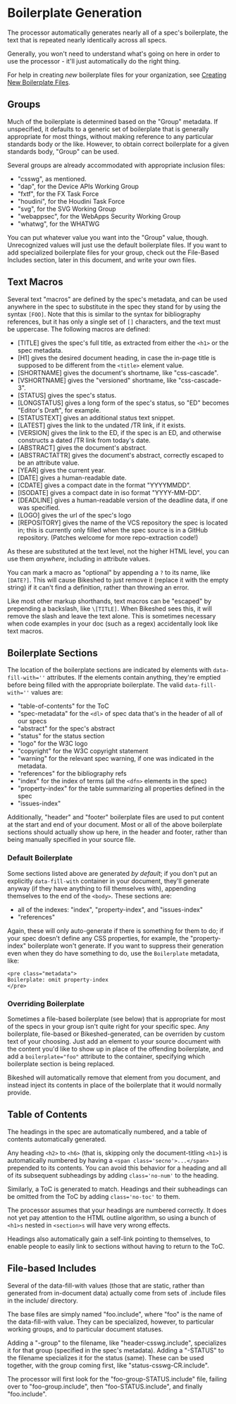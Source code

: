 Boilerplate Generation
======================

The processor automatically generates nearly all of a spec's boilerplate,
the text that is repeated nearly identically across all specs.

Generally, you won't need to understand what's going on here in order to use the processor - it'll just automatically do the right thing.

For help in creating *new* boilerplate files for your organization, see [Creating New Boilerplate Files](creating-boilerplate.md).

Groups
------

Much of the boilerplate is determined based on the "Group" metadata.
If unspecified, it defaults to a generic set of boilerplate that is generally appropriate for most things,
without making reference to any particular standards body or the like.
However, to obtain correct boilerplate for a given standards body,
"Group" can be used.

Several groups are already accommodated with appropriate inclusion files:

* "csswg", as mentioned.
* "dap", for the Device APIs Working Group
* "fxtf", for the FX Task Force
* "houdini", for the Houdini Task Force
* "svg", for the SVG Working Group
* "webappsec", for the WebApps Security Working Group
* "whatwg", for the WHATWG

You can put whatever value you want into the "Group" value, though.
Unrecognized values will just use the default boilerplate files.
If you want to add specialized boilerplate files for your group,
check out the File-Based Includes section, later in this document,
and write your own files.


Text Macros
-----------

Several text "macros" are defined by the spec's metadata,
and can be used anywhere in the spec to substitute in the spec they stand for by using the syntax `[FOO]`.
Note that this is similar to the syntax for bibliography references, but it has only a single set of `[]` characters, and the text must be uppercase.
The following macros are defined:

* [TITLE] gives the spec's full title, as extracted from either the `<h1>` or the spec metadata.
* [H1] gives the desired document heading, in case the in-page title is supposed to be different from the `<title>` element value.
* [SHORTNAME] gives the document's shortname, like "css-cascade".
* [VSHORTNAME] gives the "versioned" shortname, like "css-cascade-3".
* [STATUS] gives the spec's status.
* [LONGSTATUS] gives a long form of the spec's status, so "ED" becomes "Editor's Draft", for example.
* [STATUSTEXT] gives an additional status text snippet.
* [LATEST] gives the link to the undated /TR link, if it exists.
* [VERSION] gives the link to the ED, if the spec is an ED, and otherwise constructs a dated /TR link from today's date.
* [ABSTRACT] gives the document's abstract.
* [ABSTRACTATTR] gives the document's abstract, correctly escaped to be an attribute value.
* [YEAR] gives the current year.
* [DATE] gives a human-readable date.
* [CDATE] gives a compact date in the format "YYYYMMDD".
* [ISODATE] gives a compact date in iso format "YYYY-MM-DD".
* [DEADLINE] gives a human-readable version of the deadline data, if one was specified.
* [LOGO] gives the url of the spec's logo
* [REPOSITORY] gives the name of the VCS repository the spec is located in; this is currently only filled when the spec source is in a GitHub repository. (Patches welcome for more repo-extraction code!)

As these are substituted at the text level, not the higher HTML level, you can use them *anywhere*, including in attribute values.

You can mark a macro as "optional" by appending a `?` to its name,
like `[DATE?]`.
This will cause Bikeshed to just remove it
(replace it with the empty string)
if it can't find a definition,
rather than throwing an error.

Like most other markup shorthands,
text macros can be "escaped" by prepending a backslash,
like `\[TITLE]`.
When Bikeshed sees this,
it will remove the slash and leave the text alone.
This is sometimes necessary when code examples in your doc (such as a regex)
accidentally look like text macros.


Boilerplate Sections
--------------------

The location of the boilerplate sections are indicated by elements with `data-fill-with=''` attributes.
If the elements contain anything, they're emptied before being filled with the appropriate boilerplate.
The valid `data-fill-with=''` values are:

* "table-of-contents" for the ToC
* "spec-metadata" for the `<dl>` of spec data that's in the header of all of our specs
* "abstract" for the spec's abstract
* "status" for the status section
* "logo" for the W3C logo
* "copyright" for the W3C copyright statement
* "warning" for the relevant spec warning, if one was indicated in the metadata.
* "references" for the bibliography refs
* "index" for the index of terms (all the `<dfn>` elements in the spec)
* "property-index" for the table summarizing all properties defined in the spec
* "issues-index"

Additionally, "header" and "footer" boilerplate files are used to put content at the start and end of your document.
Most or all of the above boilerplate sections should actually show up here, in the header and footer,
rather than being manually specified in your source file.

### Default Boilerplate ###

Some sections listed above are generated *by default*;
if you don't put an explicitly `data-fill-with` container in your document,
they'll generate anyway (if they have anything to fill themselves with),
appending themselves to the end of the `<body>`.
These sections are:

* all of the indexes: "index", "property-index", and "issues-index"
* "references"

Again, these will only auto-generate if there is something for them to do;
if your spec doesn't define any CSS properties, for example,
the "property-index" boilerplate won't generate.
If you want to suppress their generation even when they do have something to do,
use the `Boilerplate` metadata, like:

```
<pre class="metadata">
Boilerplate: omit property-index
</pre>
```

### Overriding Boilerplate ###

Sometimes a file-based boilerplate (see below) that is appropriate for most of the specs in your group
isn't quite right for your specific spec.
Any boilerplate, file-based or Bikeshed-generated,
can be overriden by custom text of your choosing.
Just add an element to your source document with the content you'd like to show up in place of the offending boilerplate,
and add a `boilerplate="foo"` attribute to the container,
specifying which boilerplate section is being replaced.

Bikeshed will automatically remove that element from you document,
and instead inject its contents in place of the boilerplate that it would normally provide.


Table of Contents
-----------------

The headings in the spec are automatically numbered,
and a table of contents automatically generated.

Any heading `<h2>` to `<h6>`
(that is, skipping only the document-titling `<h1>`)
is automatically numbered by having a `<span class='secno'>...</span>`
prepended to its contents.
You can avoid this behavior for a heading and all of its subsequent subheadings
by adding `class='no-num'` to the heading.

Similarly, a ToC is generated to match.
Headings and their subheadings can be omitted from the ToC
by adding `class='no-toc'` to them.

The processor assumes that your headings are numbered correctly.
It does not yet pay attention to the HTML outline algorithm,
so using a bunch of `<h1>s` nested in `<section>s` will have very wrong effects.

Headings also automatically gain a self-link pointing to themselves,
to enable people to easily link to sections without having to return to the ToC.


File-based Includes
-------------------

Several of the data-fill-with values
(those that are static, rather than generated from in-document data)
actually come from sets of .include files in the include/ directory.

The base files are simply named "foo.include",
where "foo" is the name of the data-fill-with value.
They can be specialized, however,
to particular working groups,
and to particular document statuses.

Adding a "-group" to the filename, like "header-csswg.include",
specializes it for that group (specified in the spec's metadata).
Adding a "-STATUS" to the filename specializes it for the status (same).
These can be used together, with the group coming first, like "status-csswg-CR.include".

The processor will first look for the "foo-group-STATUS.include" file,
failing over to "foo-group.include",
then "foo-STATUS.include",
and finally "foo.include".
